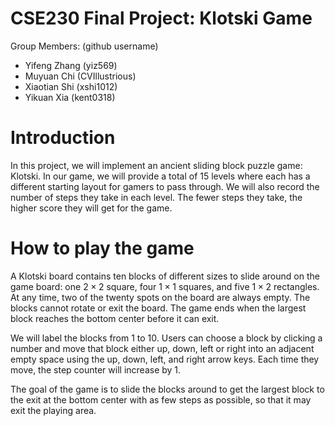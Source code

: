 # CSE230 Final Project: Klotski Game

Group Members: (github username)

- Yifeng Zhang (yiz569)
- Muyuan Chi (CVIllustrious)
- Xiaotian Shi (xshi1012)
- Yikuan Xia (kent0318)

# Introduction

In this project, we will implement an ancient sliding block puzzle game: Klotski.
In our game, we will provide a total of 15 levels where each has a different
starting layout for gamers to pass through. We will also record the number of
steps they take in each level. The fewer steps they take, the higher score they
will get for the game.

# How to play the game

A Klotski board contains ten blocks of different sizes to slide around on the
game board: one $2 \times 2$ square, four $1 \times 1$ squares, and five
$1 \times 2$ rectangles. At any time, two of the twenty spots on the board are
always empty. The blocks cannot rotate or exit the board. The game ends when the
largest block reaches the bottom center before it can exit.

We will label the blocks from 1 to 10. Users can choose a block by clicking a
number and move that block either up, down, left or right into an adjacent empty
space using the up, down, left, and right arrow keys. Each time they move, the
step counter will increase by 1.

The goal of the game is to slide the blocks around to get the largest block
to the exit at the bottom center with as few steps as possible, so that it may
exit the playing area.
